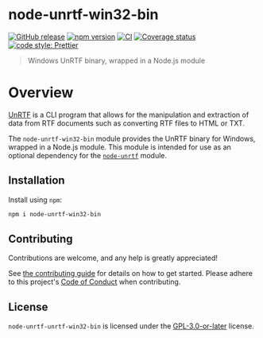 # node-unrtf-win32-bin

[![GitHub release](https://img.shields.io/github/release/Fdawgs/node-unrtf-win32-bin.svg)](https://github.com/Fdawgs/node-unrtf-win32-bin/releases/latest/)
[![npm version](https://img.shields.io/npm/v/node-unrtf-win32-bin)](https://npmjs.com/package/node-unrtf-win32-bin)
[![CI](https://github.com/Fdawgs/node-unrtf-win32-bin/actions/workflows/ci.yml/badge.svg?branch=main)](https://github.com/Fdawgs/node-unrtf-win32-bin/actions/workflows/ci.yml)
[![Coverage status](https://coveralls.io/repos/github/Fdawgs/node-unrtf-win32-bin/badge.svg?branch=main)](https://coveralls.io/github/Fdawgs/node-unrtf-win32-bin?branch=main)
[![code style: Prettier](https://img.shields.io/badge/code_style-prettier-ff69b4.svg?style=flat)](https://github.com/prettier/prettier)

> Windows UnRTF binary, wrapped in a Node.js module

# Overview

[UnRTF](https://gnu.org/software/unrtf/) is a CLI program that allows for the manipulation and extraction of data from RTF documents such as converting RTF files to HTML or TXT.

The `node-unrtf-win32-bin` module provides the UnRTF binary for Windows, wrapped in a Node.js module.
This module is intended for use as an optional dependency for the [`node-unrtf`](https://npmjs.com/package/node-unrtf) module.

## Installation

Install using `npm`:

```bash
npm i node-unrtf-win32-bin
```

## Contributing

Contributions are welcome, and any help is greatly appreciated!

See [the contributing guide](https://github.com/Fdawgs/.github/blob/main/CONTRIBUTING.md) for details on how to get started.
Please adhere to this project's [Code of Conduct](https://github.com/Fdawgs/.github/blob/main/CODE_OF_CONDUCT.md) when contributing.

## License

`node-unrtf-unrtf-win32-bin` is licensed under the [GPL-3.0-or-later](./LICENSE) license.
